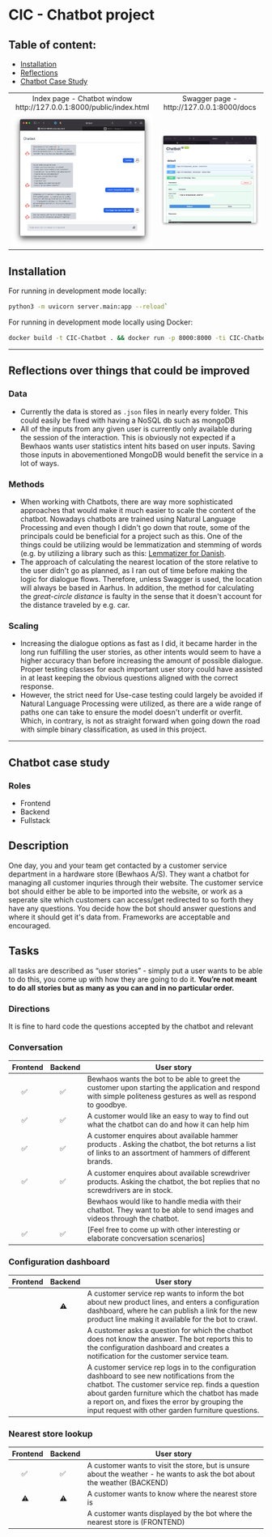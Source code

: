 # CIC - Chatbot project
## Table of content:
- [Installation](#Installation)
- [Reflections](#Reflections)
- [Chatbot Case Study](#Chatbot)

<table>
  <tr>
    <td align="middle">Index page - Chatbot window <br>http://127.0.0.1:8000/public/index.html</td>
    <td align="middle">Swagger page - <br>http://127.0.0.1:8000/docs </td>
  </tr>
  <tr>
    <td><img src="img/index.png" width="100%" /></td>
    <td><img src="img/Swagger.png" width="100%" /></td>
  </tr>
 </table>

## Installation

For running in development mode locally:
```bash
python3 -m uvicorn server.main:app --reload`
```

For running in development mode locally using Docker:
```bash
docker build -t CIC-Chatbot . && docker run -p 8000:8000 -ti CIC-Chatbot:latest
```

---

## Reflections over things that could be improved
### Data
- Currently the data is stored as `.json` files in nearly every folder. This could easily be fixed with having a NoSQL db such as mongoDB
- All of the inputs from any given user is currently only available during the session of the interaction. This is obviously not expected if a Bewhaos wants user statistics intent hits based on user inputs. Saving those inputs in abovementioned MongoDB would benefit the service in a lot of ways.

### Methods
- When working with Chatbots, there are way more sophisticated approaches that would make it much easier to scale the content of the chatbot. Nowadays chatbots are trained using Natural Language Processing and even though I didn't go down that route, some of the principals could be beneficial for a project such as this. One of the things could be utilizing would be lemmatization and stemming of words (e.g. by utilizing a library such as this: [Lemmatizer for Danish](https://github.com/sorenlind/lemmy). 
- The approach of calculating the nearest location of the store relative to the user didn't go as planned, as I ran out of time before making the logic for dialogue flows. Therefore, unless Swagger is used, the location will always be based in Aarhus. In addition, the method for calculating the _great-circle distance_ is faulty in the sense that it doesn't account for the distance traveled by e.g. car.

### Scaling
- Increasing the dialogue options as fast as I did, it became harder in the long run fulfilling the user stories, as other intents would seem to have a higher accuracy than before increasing the amount of possible dialogue. Proper testing classes for each important user story could have assisted in at least keeping the obvious questions aligned with the correct response. 
- However, the strict need for Use-case testing could  largely be avoided if Natural Language Processing were utilized, as there are a wide range of paths one can take to ensure the model doesn't underfit or overfit. Which, in contrary, is not as straight forward when going down the road with  simple binary classification, as used in this project.    



---
Chatbot case study
------
### Roles
- Frontend
- Backend
- Fullstack

 Description
------
One day, you and your team get contacted by a customer service department in a hardware store (Bewhaos A/S). They want a chatbot for managing all customer inquries through their website.
The customer service bot should either be able to be imported into the website, or work as a seperate site which customers can access/get redirected to so forth they have any questions.
You decide how the bot should answer questions and where it should get it's data from. Frameworks are acceptable and encouraged.
## Tasks
all tasks are described as “user stories” - simply put a user wants to be able to do this, you come up with how they are going to do it. **You’re not meant to do all stories but as many as you can and in no particular order.**
### Directions
It is fine to hard code the questions accepted by the chatbot and relevant
### Conversation
| Frontend | Backend | User story                                                                                                                                                      |
| ------------ |---------|-----------------------------------------------------------------------------------------------------------------------------------------------------------------|
|      ✅  |      ✅  | Bewhaos wants the bot to be able to greet the customer upon starting the application and respond with simple politeness gestures as well as respond to goodbye. |
|      ✅  |     ✅ | A customer would like an easy to way to find out what the chatbot can do and how it can help him                                                                |
|      ✅  |     ✅ | A customer enquires about available hammer products . Asking the chatbot, the bot returns a list of links to an assortment of hammers of different brands.      |
|      ✅  |     ✅ | A customer enquires about available screwdriver products. Asking the chatbot, the bot replies that no screwdrivers are in stock.                                |
|         |      | Bewhaos would like to handle media with their chatbot. They want to be able to send images and videos through the chatbot.                                      |
|      ✅  |      ✅| [Feel free to come up with other interesting or elaborate concversation scenarios]                                                                              |

### Configuration dashboard
| Frontend | Backend | User story                                                                                                                                                      |
| ------------ |---------|-----------------------------------------------------------------------------------------------------------------------------------------------------------------|
|        |      ⚠️ | A customer service rep wants to inform the bot about new product lines, and enters a configuration dashboard, where he can publish a link for the new product line making it available for the bot to crawl. |
|        |         | A customer asks a question for which the chatbot does not know the answer. The bot reports this to the configuration dashboard and creates a notification for the customer service team.|
|        |         | A customer service rep logs in to the configuration dashboard to see new notifications from the chatbot. The customer service rep. finds a question about garden furniture which the chatbot has made a report on, and fixes the error by grouping the input request with other garden furniture questions.|

### Nearest store lookup
| Frontend | Backend | User story                                                                                                                                                      |
|----------|---------|-----------------------------------------------------------------------------------------------------------------------------------------------------------------|
|      ✅   |      ✅  | A customer wants to visit the store, but is unsure about the weather - he wants to ask the bot about the weather (BACKEND)|
|      ⚠️  |      ⚠️ | A customer wants to know where the nearest store is|
|          |         | A customer wants displayed by the bot where the nearest store is (FRONTEND)|

